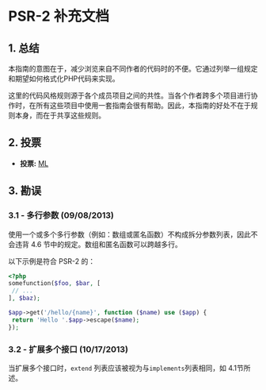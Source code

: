 # PSR-2 补充文档

## 1. 总结

本指南的意图在于，减少浏览来自不同作者的代码时的不便。它通过列举一组规定和期望如何格式化PHP代码来实现。

这里的代码风格规则源于各个成员项目之间的共性。当各个作者跨多个项目进行协作时，在所有这些项目中使用一套指南会很有帮助。因此，本指南的好处不在于规则本身，而在于共享这些规则。

## 2. 投票

- **投票:** [ML](https://groups.google.com/d/msg/php-fig/c-QVvnZdMQ0/TdDMdzKFpdIJ)

## 3. 勘误

### 3.1 - 多行参数 (09/08/2013)

使用一个或多个多行参数（例如：数组或匿名函数）不构成拆分参数列表，因此不会违背 4.6 节中的规定。数组和匿名函数可以跨越多行。

以下示例是符合 PSR-2 的：

```php
<?php
somefunction($foo, $bar, [
 // ...
], $baz);

$app->get('/hello/{name}', function ($name) use ($app) {
 return 'Hello '.$app->escape($name);
});
```

### 3.2 - 扩展多个接口 (10/17/2013)

当扩展多个接口时，`extend` 列表应该被视为与`implements`列表相同，如 4.1节所述。
